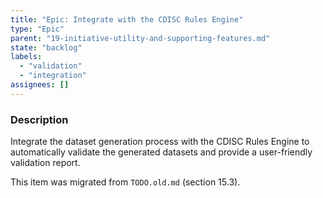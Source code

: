 ```yaml
---
title: "Epic: Integrate with the CDISC Rules Engine"
type: "Epic"
parent: "19-initiative-utility-and-supporting-features.md"
state: "backlog"
labels:
  - "validation"
  - "integration"
assignees: []
---
```


### Description

Integrate the dataset generation process with the CDISC Rules Engine to automatically validate the generated datasets and provide a user-friendly validation report.

This item was migrated from `TODO.old.md` (section 15.3).
